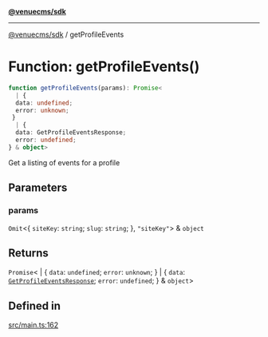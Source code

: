 [**@venuecms/sdk**](../Index.md)

***

[@venuecms/sdk](../Index.md) / getProfileEvents

# Function: getProfileEvents()

```ts
function getProfileEvents(params): Promise<
  | {
  data: undefined;
  error: unknown;
 }
  | {
  data: GetProfileEventsResponse;
  error: undefined;
} & object>
```

Get a listing of events for a profile

## Parameters

### params

`Omit`\<\{
  `siteKey`: `string`;
  `slug`: `string`;
 \}, `"siteKey"`\> & `object`

## Returns

`Promise`\<
  \| \{
  `data`: `undefined`;
  `error`: `unknown`;
 \}
  \| \{
  `data`: [`GetProfileEventsResponse`](../type-aliases/GetProfileEventsResponse.md);
  `error`: `undefined`;
 \} & `object`\>

## Defined in

[src/main.ts:162](https://github.com/venuecms/sdk/blob/84b0e6bf235b3e7fa1a5f5c7d0aee6ec6b574dd0/src/main.ts#L162)
